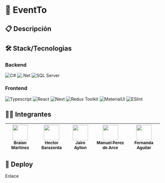 # 📅 EventTo

## 📋 Descripción

## 🛠 Stack/Tecnologias

### Backend

![C#](https://img.shields.io/badge/C%23-239120?style=for-the-badge&logo=c-sharp&logoColor=white)
![.Net](https://img.shields.io/badge/.NET-5C2D91?style=for-the-badge&logo=.net&logoColor=white)
![SQL Server](https://img.shields.io/badge/sql%20server-CC2927?style=for-the-badge&logo=microsoftsqlserver&logoColor=white)
![]()

### Frontend

![Typescript](https://img.shields.io/badge/TypeScript-3178C6?style=for-the-badge&logo=typescript&logoColor=white)
![React](https://img.shields.io/badge/React-20232A?style=for-the-badge&logo=react&logoColor=61DAFB)
![Next](https://img.shields.io/badge/Next.js-000000?style=for-the-badge&logo=next.js&logoColor=white)
![Redux Toolkit](https://img.shields.io/badge/Redux%20Toolkit-764ABC?style=for-the-badge&logo=redux&logoColor=white)
![MaterialUI](https://img.shields.io/badge/Material--UI-0081CB?style=for-the-badge&logo=mui&logoColor=white)
![ESlint](https://img.shields.io/badge/Eslint-4B32C3?style=for-the-badge&logo=eslint&logoColor=white)
![]()

## 👨‍💻 Integrantes

| [<img src="https://avatars.githubusercontent.com/u/20614590?v=4" width=50><br><sub>Braian Martinez</sub>](https://github.com/renn71) | [<img src="https://avatars.githubusercontent.com/u/126804661?v=4" width=50><br><sub>Hector Barazorda</sub>](https://github.com/hectorDev2) | [<img src="https://avatars.githubusercontent.com/u/43103053?v=4" width=50><br><sub>Jairo Ayllon</sub>](https://github.com/josiasisrael14) | [<img src="https://avatars.githubusercontent.com/u/132607915?v=4" width=50><br><sub>Manuel Perez de Arce</sub>](https://github.com/manuelperezdearce) | [<img src="https://avatars.githubusercontent.com/u/70548022?v=4" width=50><br><sub>Fernanda Aguilar</sub>](https://github.com/feniapfa) |
| :----------------------------------------------------------------------------------------------------------------------------------: | :----------------------------------------------------------------------------------------------------------------------------------------: | :---------------------------------------------------------------------------------------------------------------------------------------: | :---------------------------------------------------------------------------------------------------------------------------------------------------: | :-------------------------------------------------------------------------------------------------------------------------------------: |

## 🚀 Deploy

Enlace
